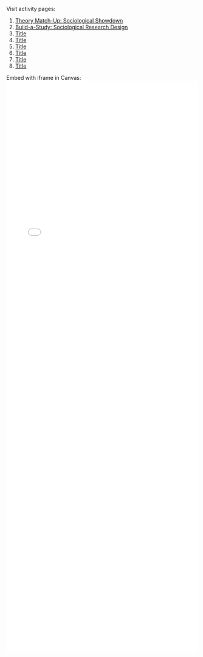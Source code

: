 Visit activity pages:

1. [Theory Match-Up: Sociological Showdown](https://jnimanISU.github.io/activities/soctheory.html)
2. [Build-a-Study: Sociological Research Design](https://jnimanISU.github.io/activities/socresearch.html)
3. [Title](https://jnimanISU.github.io/activities/soctheory.html)
4. [Title](https://jnimanISU.github.io/activities/soctheory.html)
5. [Title](https://jnimanISU.github.io/activities/soctheory.html)
6. [Title](https://jnimanISU.github.io/activities/soctheory.html)
7. [Title](https://jnimanISU.github.io/activities/soctheory.html)
8. [Title](https://jnimanISU.github.io/activities/soctheory.html)


Embed with iframe in Canvas: <iframe width="100%" height="1500"
  src="URL"
  style="border: none;" frameborder="0">
</iframe>
